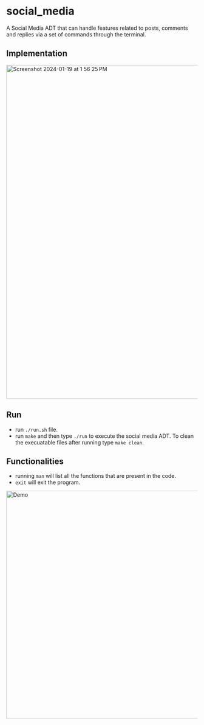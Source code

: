 # social_media
A Social Media ADT that can handle features related to posts, comments and replies via a set of commands through the terminal.

## Implementation
<img width="880" alt="Screenshot 2024-01-19 at 1 56 25 PM" src="https://github.com/pingu-73/social_media/assets/121669947/11c909c2-4bf6-4def-a112-29d85d92cc6a">

## Run
- run `./run.sh` file.
- run `make` and then type `./run` to execute the social media ADT. To clean the execuatable files after running type `make clean`.

## Functionalities
- running `man` will list all the functions that are present in the code.
- `exit` will exit the program.

<img width="600" alt="Demo" src="https://github.com/pingu-73/social_media/assets/121669947/071d7386-e49b-461a-9463-219e47e3d1e4">
